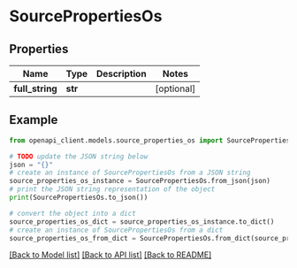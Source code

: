 # SourcePropertiesOs


## Properties

Name | Type | Description | Notes
------------ | ------------- | ------------- | -------------
**full_string** | **str** |  | [optional] 

## Example

```python
from openapi_client.models.source_properties_os import SourcePropertiesOs

# TODO update the JSON string below
json = "{}"
# create an instance of SourcePropertiesOs from a JSON string
source_properties_os_instance = SourcePropertiesOs.from_json(json)
# print the JSON string representation of the object
print(SourcePropertiesOs.to_json())

# convert the object into a dict
source_properties_os_dict = source_properties_os_instance.to_dict()
# create an instance of SourcePropertiesOs from a dict
source_properties_os_from_dict = SourcePropertiesOs.from_dict(source_properties_os_dict)
```
[[Back to Model list]](../README.md#documentation-for-models) [[Back to API list]](../README.md#documentation-for-api-endpoints) [[Back to README]](../README.md)


